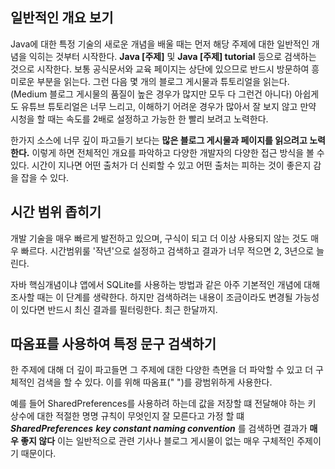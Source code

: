 
## 일반적인 개요 보기
Java에 대한 특정 기술의 새로운 개념을 배울 때는 먼저 해당 주제에 대한 일반적인 개념을 익히는 것부터 시작한다.
**Java [주제]** 및 **Java [주제] tutorial** 등으로 검색하는 것으로 시작한다.
보통 공식문서와 교육 페이지는 상단에 있으므로 반드시 방문하여 흥미로운 부분을 읽는다.
그런 다음 몇 개의 블로그 게시물과 튜토리얼을 읽는다. (Medium 블로그 게시물의 품질이 높은 경우가 많지만 모두 다 그런건 아니다)
아쉽게도 유튜브 튜토리얼은 너무 느리고, 이해하기 어려운 경우가 많아서 잘 보지 않고 만약 시청을 할 때는 속도를 2배로 설정하고 가능한 한 빨리 보려고 노력한다.

한가지 소스에 너무 깊이 파고들기 보다는 **많은 블로그 게시물과 페이지를 읽으려고 노력한다.**
이렇게 하면 전체적인 개요를 파악하고 다양한 개발자의 다양한 접근 방식을 볼 수 있다. 시간이 지나면 어떤 출처가 더 신뢰할 수 있고 어떤 출처는 피하는 것이 좋은지 감을 잡을 수 있다.

## 시간 범위 좁히기
개발 기술을 매우 빠르게 발전하고 있으며, 구식이 되고 더 이상 사용되지 않는 것도 매우 빠르다.
시간범위룰 '작년'으로 설정하고 검색하고 결과가 너무 적으면 2, 3년으로 늘린다.

자바 핵심개념이냐 앱에서 SQLite를 사용하는 방법과 같은 아주 기본적인 개념에 대해 조사할 때는 이 단계를 생략한다. 하지만 검색하려는 내용이 조금이라도 변경될 가능성이 있다면 반드시 최신 결과를 필터링한다. 최근 한달까지.

## 따옴표를 사용하여 특정 문구 검색하기
한 주제에 대해 더 깊이 파고들면 그 주제에 대한 다양한 측면을 더 파악할 수 있고 더 구체적인 검색을 할 수 있다. 이를 위해 따옴표(" ")를 광범위하게 사용한다.

예를 들어 SharedPreferences를 사용하려 하는데 값을 저장할 떄 전달해야 하는 키 상수에 대한 적절한 명명 규칙이 무엇인지 잘 모른다고 가정 할 떄 _**SharedPreferences**_ _**key constant naming convention**_ 를 검색하면 결과가 **매우 좋지 않다** 이는 일반적으로 관련 기사나 블로그 게시물이 없는 매우 구체적인 주제이기 때문이다.